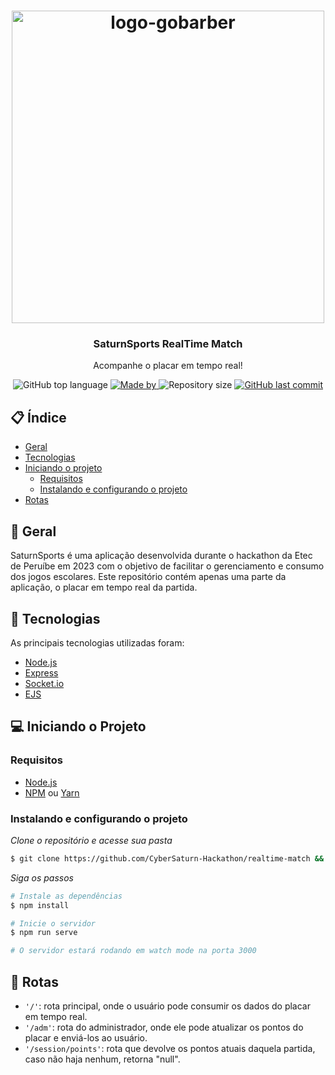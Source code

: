 <h1 align="center">
  <img alt="logo-gobarber" src="https://cybersaturn-hackathon.github.io/cybersaturn/src/assets/logo.png" width="500px">
</h1>

<h3 align="center">
  SaturnSports RealTime Match
</h3>

<p align="center">Acompanhe o placar em tempo real!</p>

<p align="center">
  <img alt="GitHub top language" src="https://img.shields.io/github/languages/top/CyberSaturn-Hackathon/realtime-match?color=darkblue">

  <a href="http://github.com/iamthepoe" target="_blank" rel="noopener noreferrer">
    <img alt="Made by" src="https://img.shields.io/badge/made%20by-CyberSaturn-darkblue">
  </a>

  <img alt="Repository size" src="https://img.shields.io/github/repo-size/CyberSaturn-Hackathon/realtime-match?color=darkblue">

  <a href="https://github.com/PeruibeTEC/Server/commits/main">
    <img alt="GitHub last commit" src="https://img.shields.io/github/last-commit/CyberSaturn-Hackathon/realtime-match?color=darkblue">
  </a>
</p>

## 📋 Índice

- [Geral](#geral)
- [Tecnologias](#tecnologias)
- [Iniciando o projeto](#iniciando-o-projeto)
  - [Requisitos](#requisitos)
  - [Instalando e configurando o projeto](#instalando-e-configurando-o-projeto)
- [Rotas](#-rotas)

## 👀 Geral

SaturnSports é uma aplicação desenvolvida durante o hackathon da Etec de Peruíbe em 2023 com o objetivo de facilitar o gerenciamento e consumo dos jogos escolares. Este repositório contém apenas uma parte da aplicação, o placar em tempo real da partida.

## 🚀 Tecnologias

As principais tecnologias utilizadas foram:

- [Node.js](https://nodejs.org/en/)
- [Express](https://expressjs.com/pt-br/)
- [Socket.io](https://socket.io/)
- [EJS](https://ejs.co/)

## 💻 Iniciando o Projeto

### Requisitos

- [Node.js](https://nodejs.org/en/)
- [NPM](https://www.npmjs.com/) ou [Yarn](https://classic.yarnpkg.com/)

### Instalando e configurando o projeto

*Clone o repositório e acesse sua pasta*

```bash
$ git clone https://github.com/CyberSaturn-Hackathon/realtime-match && cd realtime-match
```

*Siga os passos*

```bash
# Instale as dependências
$ npm install

# Inicie o servidor
$ npm run serve

# O servidor estará rodando em watch mode na porta 3000
```

## 🤔 Rotas

<ul>
  <li><code>'/'</code>: rota principal, onde o usuário pode consumir os dados do placar em tempo real.</li>
  <li><code>'/adm'</code>: rota do administrador, onde ele pode atualizar os pontos do placar e enviá-los ao usuário.</li>
  <li><code>'/session/points'</code>: rota que devolve os pontos atuais daquela partida, caso não haja nenhum, retorna "null".</li>
</ul>
